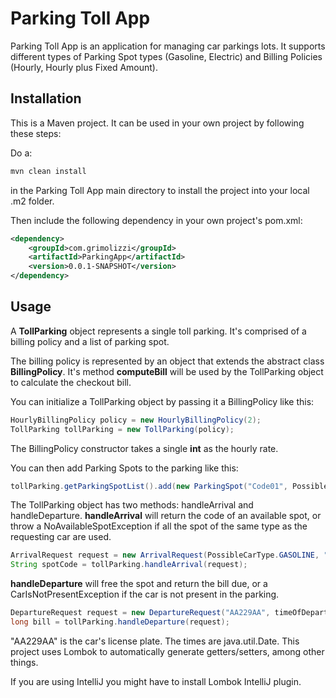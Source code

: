 # Parking Toll App
Parking Toll App is an application for managing car parkings lots.
It supports different types of Parking Spot types (Gasoline, Electric) and Billing Policies (Hourly, Hourly plus Fixed Amount).

## Installation
This is a Maven project. It can be used in your own project by following these steps:

Do a:
```bash
mvn clean install
```
in the Parking Toll App main directory to install the project into your local .m2 folder.

Then include the following dependency in your own project's pom.xml:
```xml
<dependency>
	<groupId>com.grimolizzi</groupId>
	<artifactId>ParkingApp</artifactId>
	<version>0.0.1-SNAPSHOT</version>
</dependency>
```
## Usage

A **TollParking** object represents a single toll parking.
It's comprised of a billing policy and a list of parking spot.

The billing policy is represented by an object that extends the abstract class **BillingPolicy**. 
It's method **computeBill** will be used by the TollParking object to calculate the checkout bill.

You can initialize a TollParking object by passing it a BillingPolicy like this:
```java
HourlyBillingPolicy policy = new HourlyBillingPolicy(2); 
TollParking tollParking = new TollParking(policy);
```
The BillingPolicy constructor takes a single **int** as the hourly rate.

You can then add Parking Spots to the parking like this:
```java
tollParking.getParkingSpotList().add(new ParkingSpot("Code01", PossibleCarType.GASOLINE));
```
The TollParking object has two methods: handleArrival and handleDeparture.
**handleArrival** will return the code of an available spot, or throw a NoAvailableSpotException if all the spot of the same type as the requesting car are used.
```java
ArrivalRequest request = new ArrivalRequest(PossibleCarType.GASOLINE, "AA229AA", timeOfArrival);  
String spotCode = tollParking.handleArrival(request);
```
**handleDeparture** will free the spot and return the bill due, or a CarIsNotPresentException if the car is not present in the parking.
```java
DepartureRequest request = new DepartureRequest("AA229AA", timeOfDeparture);
long bill = tollParking.handleDeparture(request);
```
"AA229AA" is the car's license plate. The times are java.util.Date.
This project uses Lombok to automatically generate getters/setters, among other things.

If you are using IntelliJ you might have to install Lombok IntelliJ plugin.
